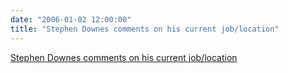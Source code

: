 ```yaml
---
date: "2006-01-02 12:00:00"
title: "Stephen Downes comments on his current job/location"
---
```


[Stephen Downes comments on his current job/location](/lemire/blog/2006/01-02-stephen-downes-comments-on-his-current-joblocation)

